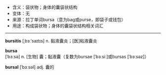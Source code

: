 - <span class="definition">含义：袋状物；身体的囊袋状结构</span>
- <span class="definition">变体：无</span>
- <span class="definition">来源：拉丁单词bursa（意为bag或purse，即袋子或钱包）</span>
- <span class="definition">用途：构成袋状物；身体的囊袋状结构相关词汇</span>

---

<span class="vocabulary">**bursitis**</span> [ˌbɜːˈsaɪtɪs] n. 黏液囊炎；[医]粘液囊炎

<span class="vocabulary">**bursa**</span> [ˈbɜːsə] n. [生物] 囊；黏液囊（复数为bursae [ˈbɜːsiː]或bursas [ˈbɜːsəz]）  

<span class="vocabulary">**bursal**</span> [ˈbɜːsəl] adj. 囊的

